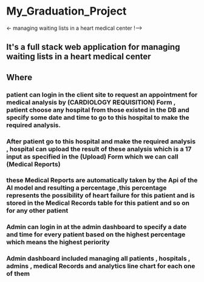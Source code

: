 # My_Graduation_Project
<- managing waiting lists in a heart medical center !-->

## It's a full stack web application for managing waiting lists in a heart medical center 
## Where
### patient can login in the client site to request an appointment for medical analysis by (CARDIOLOGY REQUISITION) Form , patient choose any hospital from those existed in the DB and specify some date and time to go to this hospital to make the required analysis.
### After patient go to this hospital and make the required analysis , hospital can upload the result of these analysis which is a 17 input as specified in the (Upload) Form which we can call (Medical Reports)
### these Medical Reports are automatically taken by the Api of the AI model and resulting a percentage ,this percentage represents the possibility of heart failure for this patient and  is stored in the Medical Records table for this patient and so on for any other patient 
### Admin can login in at the admin dashboard to specify a date and time for every patient based on the highest percentage which means the highest periority 
### Admin dashboard included managing all patients , hospitals , admins , medical Records and analytics line chart for each one of them  
